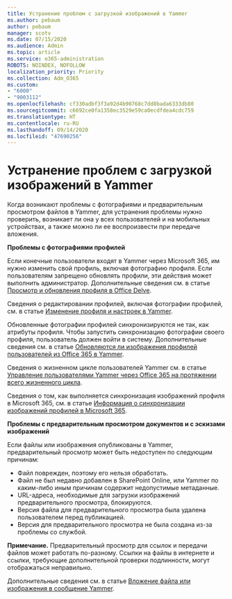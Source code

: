 ```yaml
---
title: Устранение проблем с загрузкой изображений в Yammer
ms.author: pebaum
author: pebaum
manager: scotv
ms.date: 07/15/2020
ms.audience: Admin
ms.topic: article
ms.service: o365-administration
ROBOTS: NOINDEX, NOFOLLOW
localization_priority: Priority
ms.collection: Adm_O365
ms.custom:
- "6000"
- "9003112"
ms.openlocfilehash: cf330adbf3f3a92d4b90768c7dd8bada6333db80
ms.sourcegitcommit: c6692ce0fa1358ec3529e59ca0ecdfdea4cdc759
ms.translationtype: HT
ms.contentlocale: ru-RU
ms.lasthandoff: 09/14/2020
ms.locfileid: "47690256"
---
```

# <a name="troubleshoot-image-loading-issues-in-yammer"></a>Устранение проблем с загрузкой изображений в Yammer

Когда возникают проблемы с фотографиями и предварительным просмотром файлов в Yammer, для устранения проблемы нужно проверить, возникает ли она у всех пользователей и на мобильных устройствах, а также можно ли ее воспроизвести при передаче вложения.  

**Проблемы с фотографиями профилей**  

Если конечные пользователи входят в Yammer через Microsoft 365, им нужно изменить свой профиль, включая фотографию профиля. Если пользователям запрещено обновлять профили, эти действия может выполнить администратор. Дополнительные сведения см. в статье [Просмотр и обновления профиля в Office Delve](https://support.microsoft.com/office/view-and-update-your-profile-in-office-delve-4e84343b-eedf-45a1-aeb9-8627ccca14ba).

Сведения о редактировании профилей, включая фотографии профилей, см. в статье [Изменение профиля и настроек в Yammer](https://support.microsoft.com/office/classic-yammer-change-my-yammer-profile-and-settings-a3aeca0e-de34-4897-9b59-de6516542851). 

Обновленные фотографии профилей синхронизируются не так, как атрибуты профиля. Чтобы запустить синхронизацию фотографии своего профиля, пользователь должен войти в систему. Дополнительные сведения см. в статье [Обновляются ли изображения профилей пользователей из Office 365 в Yammer](https://docs.microsoft.com/yammer/manage-yammer-users/manage-users-across-their-lifecycle#q-are-user-profile-pictures-updated-from-office-365-to-yammer).

Сведения о жизненном цикле пользователей Yammer см. в статье [Управление пользователями Yammer через Office 365 на протяжении всего жизненного цикла](https://docs.microsoft.com/yammer/manage-yammer-users/manage-users-across-their-lifecycle).  

Сведения о том, как выполняется синхронизация изображений профиля в Microsoft 365, см. в статье [Информация о синхронизации изображений профилей в Microsoft 365](https://support.microsoft.com/office/information-about-profile-picture-synchronization-in-microsoft-365-20594d76-d054-4af4-a660-401133e3d48a).  

**Проблемы с предварительным просмотром документов и с эскизами изображений**  

Если файлы или изображения опубликованы в Yammer, предварительный просмотр может быть недоступен по следующим причинам: 

- Файл поврежден, поэтому его нельзя обработать.
- Файл не был недавно добавлен в SharePoint Online, или Yammer по каким-либо иным причинам содержит недопустимые метаданные.
- URL-адреса, необходимые для загрузки изображений предварительного просмотра, блокируются.
- Версия файла для предварительного просмотра была удалена пользователем перед публикацией.
- Версия для предварительного просмотра не была создана из-за проблемы со службой.

**Примечание.** Предварительный просмотр для ссылок и передачи файлов может работать по-разному. Ссылки на файлы в интернете и ссылки, требующие дополнительной проверки подлинности, могут отображаться неправильно.

Дополнительные сведения см. в статье [Вложение файла или изображения в сообщение Yammer](https://support.microsoft.com/office/attach-a-file-or-image-to-a-yammer-message-f576d4d1-ad66-4ce4-9c43-46cf75978dbf). 
